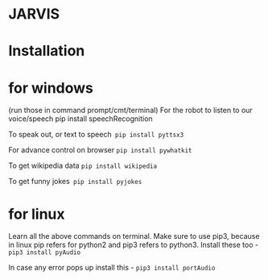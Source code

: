# JARVIS

# Installation 
# for windows 
(run those in command prompt/cmt/terminal) For the robot to listen to our voice/speech pip install speechRecognition

To speak out, or text to speech``` pip install pyttsx3```

For advance control on browser ```pip install pywhatkit```

To get wikipedia data ```pip install wikipedia```

To get funny jokes``` pip install pyjokes```

# for linux 
Learn all the above commands on terminal. Make sure to use pip3, because in linux pip refers for python2 and pip3 refers to python3. Install these too - ```pip3 install pyAudio```

In case any error pops up install this - ```pip3 install portAudio```

